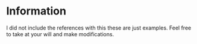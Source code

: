 # Information
I did not include the references with this these are just examples. Feel free to take at your will and make modifications.
